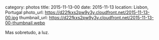 category: photos 
title: 2015-11-13-00
date: 2015-11-13
location: Lisbon, Portugal
photo_url: https://d22fkxs2pw9y3y.cloudfront.net/2015-11-13-00.jpg
thumbnail_url: https://d22fkxs2pw9y3y.cloudfront.net/2015-11-13-00-thumbnail.webp

Mas sobretudo, a luz.                 